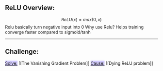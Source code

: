 ## ReLU Overview:
$$ReLU(x)=max(0,x)$$
Relu basically turn negative input into 0
Why use Relu?
	Helps training converge faster compared to sigmoid/tanh

---
## Challenge:
<u><span style="background:#d2cbff">Solve:</span></u>
[[The Vanishing Gradient Problem]]
<u><span style="background:#d2cbff">Cause:</span></u>
[[Dying ReLU problem]]
